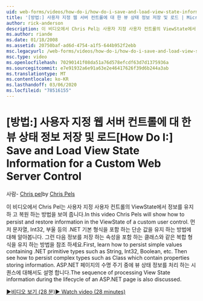 ```yaml
---
uid: web-forms/videos/how-do-i/how-do-i-save-and-load-view-state-information-for-a-custom-web-server-control
title: '[방법:] 사용자 지정 웹 서버 컨트롤에 대 한 뷰 상태 정보 저장 및 로드 | Microsoft Docs'
author: rick-anderson
description: 이 비디오에서 Chris Pel는 사용자 지정 사용자 컨트롤의 ViewState에서 정보를 유지 하 고 복원 하는 방법을 보여 줍니다. 먼저 간단한 값을 유지 하는 방법에 대해 알아봅니다.
ms.author: riande
ms.date: 01/18/2008
ms.assetid: 20750baf-ad6d-4754-a1f5-644b952f2ebb
msc.legacyurl: /web-forms/videos/how-do-i/how-do-i-save-and-load-view-state-information-for-a-custom-web-server-control
msc.type: video
ms.openlocfilehash: 70290141f08da51a76d578efcdf63d7d1375936a
ms.sourcegitcommit: e7e91932a6e91a63e2e46417626f39d6b244a3ab
ms.translationtype: MT
ms.contentlocale: ko-KR
ms.lasthandoff: 03/06/2020
ms.locfileid: "78516155"
---
```

# <a name="how-do-i-save-and-load-view-state-information-for-a-custom-web-server-control"></a><span data-ttu-id="d5969-104">[방법:] 사용자 지정 웹 서버 컨트롤에 대 한 뷰 상태 정보 저장 및 로드</span><span class="sxs-lookup"><span data-stu-id="d5969-104">[How Do I:] Save and Load View State Information for a Custom Web Server Control</span></span>

<span data-ttu-id="d5969-105">사람- [Chris pel](https://twitter.com/chrispels)</span><span class="sxs-lookup"><span data-stu-id="d5969-105">by [Chris Pels](https://twitter.com/chrispels)</span></span>

<span data-ttu-id="d5969-106">이 비디오에서 Chris Pel는 사용자 지정 사용자 컨트롤의 ViewState에서 정보를 유지 하 고 복원 하는 방법을 보여 줍니다.</span><span class="sxs-lookup"><span data-stu-id="d5969-106">In this video Chris Pels will show how to persist and restore information in the ViewState of a custom user control.</span></span> <span data-ttu-id="d5969-107">먼저 문자열, Int32, 부울 등의 .NET 기본 형식을 포함 하는 단순 값을 유지 하는 방법에 대해 알아봅니다. 그런 다음 정보를 저장 하는 속성을 포함 하는 클래스와 같은 복합 형식을 유지 하는 방법을 참조 하세요.</span><span class="sxs-lookup"><span data-stu-id="d5969-107">First, learn how to persist simple values containing .NET primitive types such as String, Int32, Boolean, etc. Then see how to persist complex types such as Class which contain properties storing information.</span></span> <span data-ttu-id="d5969-108">ASP.NET 페이지의 수명 주기 중에 뷰 상태 정보를 처리 하는 시퀀스에 대해서도 설명 합니다.</span><span class="sxs-lookup"><span data-stu-id="d5969-108">The sequence of processing View State information during the lifecycle of an ASP.NET page is also discussed.</span></span>

[<span data-ttu-id="d5969-109">&#9654;비디오 보기 (28 분)</span><span class="sxs-lookup"><span data-stu-id="d5969-109">&#9654; Watch video (28 minutes)</span></span>](https://channel9.msdn.com/Blogs/ASP-NET-Site-Videos/how-do-i-save-and-load-view-state-information-for-a-custom-web-server-control)

